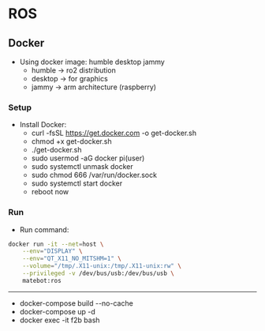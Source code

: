 # ROS

## Docker

- Using docker image: humble desktop jammy
    - humble -> ro2 distribution
    - desktop -> for graphics
    - jammy -> arm architecture (raspberry)

### Setup

- Install Docker:
    - curl -fsSL https://get.docker.com -o get-docker.sh
    - chmod +x get-docker.sh 
    - ./get-docker.sh
    - sudo usermod -aG docker pi(user)
    - sudo systemctl unmask docker
    - sudo chmod 666 /var/run/docker.sock
    - sudo systemctl start docker
    - reboot now

### Run

- Run command:
```bash
docker run -it --net=host \
    --env="DISPLAY" \
    --env="QT_X11_NO_MITSHM=1" \
    --volume="/tmp/.X11-unix:/tmp/.X11-unix:rw" \
    --privileged -v /dev/bus/usb:/dev/bus/usb \
    matebot:ros
```

___________

- docker-compose build --no-cache
- docker-compose up -d
- docker exec -it f2b bash
